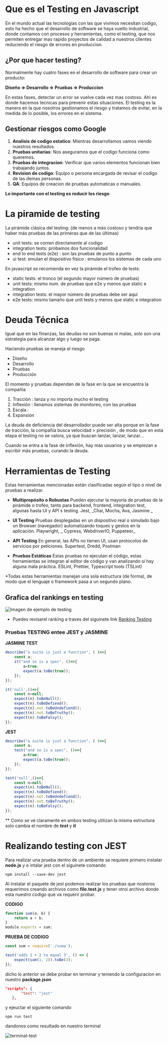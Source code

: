 # Que es el Testing en Javascript

En el mundo actual las tecnologias con las que vivimos necesitan codigo, esto ha hecho que el desarrollo de software se haya vuelto industrial, donde contamos con procesos y herramientas, como el testing, que nos permiten entregar mas rapido proyectos de calidad a nuestros clientes reduciendo el riesgo de errores en produccion.

## ¿Por que hacer testing?

Normalmente hay cuatro fases en el desarrollo de software para crear un producto:

**Diseño ⇒ Desarrollo ⇒ Pruebas ⇒ Produccion**

En estas fases, detectar un error se vuelve cada vez mas costoso. Ahi es donde hacemos tecnicas para prevenir estas situaciones. El testing es la manera en la que nosotros gestionamos el riesgo y tratamos de evitar, en la medida de lo posible, los errores en el sistema.

## Gestionar riesgos como Google

1. **Analisis de codigo estatico**: Mientras desarrollamos vamos viendo nuestros resultados.
2. **Pruebas unitarias**: Nos aseguramos que el codigo funciona como queremos.
3. **Pruebas de integracion**: Verificar que varios elementos funcionan bien trabajando juntos.
4. **Revision de codigo**: Equipo o persona encargada de revisar el codigo de las demas personas.
5. **QA**: Equipos de creacion de pruebas automaticas o manuales.

**Lo importante con el testing es reducir los riesgo**

# La piramide de testing

La pirámide clásica del testing: (de menos a más costoso y tendría que haber más pruebas de las primeras que de las últimas)

- unit tests: se corren directamente al codigo
- integration tests: probamos dos funcionalidad
- end to end tests (e2e) : son las pruebas de punto a punto
- ui test: emulan el dispositivo físico : emulanos los sistemas de cada uno

En javascript se recomienda en vez la pirámide el trofeo de tests:

- static tests: el tronco (el segundo mayor número de pruebas)
- unit tests: mismo num. de pruebas que e2e y menos que static e integration
- integration tests: el mayor número de pruebas debe ser aquí
- e2e tests: mismo tamaño que unit tests y menos que static e integration

# Deuda Técnica

Igual que en las finanzas, las deudas no son buenas ni malas, solo son una estrategia para alcanzar algo y luego se paga.

Haciendo pruebas se maneja el riesgo

- Diseño
- Desarrollo
- Pruebas
- Producción

El momento y pruebas dependen de la fase en la que se encuentra la compañía

1. Tracción : lanza y no importa mucho el testing
2. Inflexión : llenamos sistemas de monitoreo, con las pruebas
3. Escala :
4. Expansión

La deuda de deficiencia del desarrollador puede ser alta porque en la fase de tracción, la compañía busca velocidad > precisión , de modo que en esta etapa el testing no se valora, ya que buscan lanzar, lanzar, lanzar…

Cuando se entra a la fase de inflexión, hay más usuarios y se empiezan a escribir más pruebas, curando la deuda.



# Herramientas de Testing

Estas herramientas mencionadas están clasificadas según el tipo o nivel de pruebas a realizar.

- **Multipropósito o Robustas**
Pueden ejecutar la mayoría de pruebas de la pirámide o trofeo, tanto para backend, frontend, integration test, algunas hasta UI y API s testing.
Jest, _Chai, Mocha, Ava, Jasmine _

 - **UI Testing**
Pruebas desplegadas en un dispositivo real o simulado bajo un Browser (navegador) automatizando toques y gestos en la aplicación.
Playwright, _ Cypress, WebdriverIO, Puppeteer_

- **API Testing**
En general, las APIs no tienen UI, usan protocolos de servicios por peticiones.
Supertest, Dredd, Postman

 - **Pruebas Estáticas**
Estas pruebas no ejecutan el código, estas herramientas se integran al editor de código y van analizando si hay alguna mala práctica.
ESLint, Prettier, Typescript tools (TSLint)

*Todas estas herramientas manejan una sola estructura (de forma), de modo que el lenguaje o framework pasa a un segundo plano.
## Grafica del rankings en testing



![Imagen de ejemplo de testing](../img/testing-img.png)
- Puedes revisarel ranking a traves del siguinete link [Ranking Testing](https://2021.stateofjs.com/en-US/libraries/testing/)

### **Pruebas TESTING entee JEST y  JASMINE**

**JASMINE TEST**

```javascript
describe("a suite is just a function", ( )=>{
    const a;
    it("and so is a spec", ()=>{
        a=true;
        expect(a.toBe(true));
    });
});
```

```javascript
it('null',()=>{
    const n=null;
    expect(n).toBeNull();
    expect(n).toBeDefiend();
    expect(n).not.toBeUndefiend();
    expect(n).not.toBeTruthy();
    expect(n).toBeFalsy();
});
```
**JEST**
```javascript
describe("a suite is just a function", ( )=>{
    const a;
    test("and so is a spec", ()=>{
        a=true;
        expect(a.toBe(true));
    });
});
```
```javascript
test('null',()=>{
    const n=null;
    expect(n).toBeNull();
    expect(n).toBeDefiend();
    expect(n).not.toBeUndefiend();
    expect(n).not.toBeTruthy();
    expect(n).toBeFalsy();
});
```

** Como se ve claramente en ambos testing utilizan la misma estructura solo cambia el nombre de ***test*** y ***it***


# Realizando testing con JEST

Para realizar una prueba dentro de un ambiente se requiere primero instalar **node.js** y e intalar jest con el siguinete comando
`````
npm install --save-dev jest
`````
 Al instalar el paquete de jest podemos realizar los pruebas que nostoros requerimos creando archivos como **file.test.js** y tener otroi archivo donde esta nuestro codigo que va requerir probar.

**CODIGO**
```javascript
function sum(a, b) {
    return a + b;
}
module.exports = sum;
```
**PRUEBA DE CODIGO**

```Javascript
const sum = require('./suma');

test('adds 1 + 2 to equal 3', () => {
    expect(sum(1, 2)).toBe(3);
});
```
dicho lo anterior se debe probar en terminar y teniendo la configuracion en nuestro **package.json**
 ```json
 "scripts": {
        "test": "jest"
    },
 ```
 y ejeuctar el siguiente comando
```
npm run test
```

dandonos como resultado en nuestro terminal

![terminal-test](../img/terminal-test.png)
